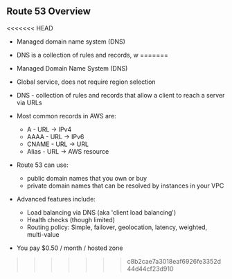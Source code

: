 Route 53 Overview
-----------------
<<<<<<< HEAD
- Managed domain name system (DNS)
- DNS is a collection of rules and records, w
=======
- Managed Domain Name System (DNS)
- Global service, does not require region selection
- DNS - collection of rules and records that allow a client to reach a server via URLs
- Most common records in AWS are:
    - A - URL -> IPv4
    - AAAA - URL -> IPv6
    - CNAME - URL -> URL
    - Alias - URL -> AWS resource

- Route 53 can use:
    - public domain names that you own or buy
    - private domain names that can be resolved by instances in your VPC

- Advanced features include:
    - Load balancing via DNS (aka 'client load balancing')
    - Health checks (though limited)
    - Routing policy: Simple, failover, geolocation, latency, weighted, multi-value

- You pay $0.50 / month / hosted zone
>>>>>>> c8b2cae7a3018eaf6926fe3352d44d44cf23d910

